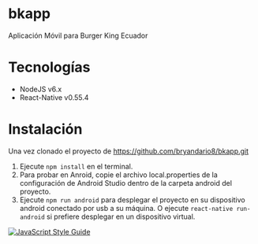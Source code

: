 # bkapp
Aplicación Móvil para Burger King Ecuador

# Tecnologías
- NodeJS v6.x
- React-Native v0.55.4

# Instalación
Una vez clonado el proyecto de https://github.com/bryandario8/bkapp.git
1.  Ejecute ```npm install``` en el terminal.
2.  Para probar en Anroid, copie el archivo local.properties de la configuración de Android Studio dentro de la carpeta android del proyecto.
3.  Ejecute ```npm run android``` para desplegar el proyecto en su dispositivo android conectado por usb a su máquina.
    O ejecute ```react-native run-android``` si prefiere desplegar en un dispositivo virtual.


[![JavaScript Style Guide](https://img.shields.io/badge/code_style-standard-brightgreen.svg)](https://standardjs.com)
